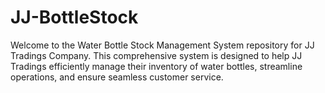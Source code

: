 # JJ-BottleStock
Welcome to the Water Bottle Stock Management System repository for JJ Tradings Company. This comprehensive system is designed to help JJ Tradings efficiently manage their inventory of water bottles, streamline operations, and ensure seamless customer service.
